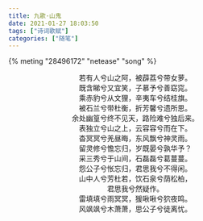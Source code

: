 ```yaml
---
title: 九歌·山鬼
date: 2021-01-27 18:03:50
tags: ["诗词歌赋"]
categories: ["随笔"]
---
```



{% meting "28496172" "netease" "song" %}

<center>
若有人兮山之阿，被薜荔兮带女萝。</br>
既含睇兮又宜笑，子慕予兮善窈窕。</br>
乘赤豹兮从文狸，辛夷车兮结桂旗。</br>
被石兰兮带杜衡，折芳馨兮遗所思。</br>
余处幽篁兮终不见天，路险难兮独后来。</br>
<!--more-->
表独立兮山之上，云容容兮而在下。</br>
杳冥冥兮羌昼晦，东风飘兮神灵雨。</br>
留灵修兮憺忘归，岁既晏兮孰华予？</br>
采三秀兮于山间，石磊磊兮葛蔓蔓。</br>
怨公子兮怅忘归，君思我兮不得闲。</br>
山中人兮芳杜若，饮石泉兮荫松柏，</br>
君思我兮然疑作。</br>
雷填填兮雨冥冥，猨啾啾兮狖夜鸣。</br>
风飒飒兮木萧萧，思公子兮徒离忧。</br>
</center>